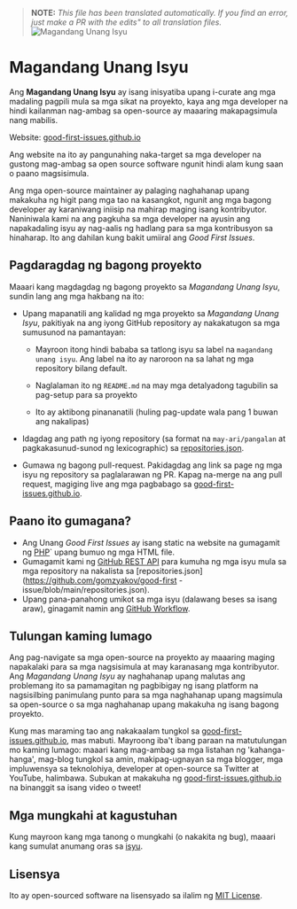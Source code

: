 >**NOTE:** _This file has been translated automatically. If you find an error, just make a PR with the edits" to all translation files._
![Magandang Unang Isyu](../assets/github/social-preview.png)

# Magandang Unang Isyu

Ang **Magandang Unang Isyu** ay isang inisyatiba upang i-curate ang mga madaling pagpili mula sa mga sikat na proyekto, kaya ang mga developer na hindi kailanman nag-ambag sa open-source ay maaaring makapagsimula nang mabilis.

Website: [good-first-issues.github.io](https://good-first-issues.github.io)

Ang website na ito ay pangunahing naka-target sa mga developer na gustong mag-ambag sa open source software ngunit hindi alam kung saan o paano magsisimula.

Ang mga open-source maintainer ay palaging naghahanap upang makakuha ng higit pang mga tao na kasangkot, ngunit ang mga bagong developer ay karaniwang iniisip na mahirap maging isang kontribyutor. Naniniwala kami na ang pagkuha sa mga developer na ayusin ang napakadaling isyu ay nag-aalis ng hadlang para sa mga kontribusyon sa hinaharap. Ito ang dahilan kung bakit umiiral ang *Good First Issues*.

## Pagdaragdag ng bagong proyekto

Maaari kang magdagdag ng bagong proyekto sa *Magandang Unang Isyu*, sundin lang ang mga hakbang na ito:

- Upang mapanatili ang kalidad ng mga proyekto sa *Magandang Unang Isyu*, pakitiyak na ang iyong GitHub repository ay nakakatugon sa mga sumusunod na pamantayan:

     - Mayroon itong hindi bababa sa tatlong isyu sa label na `magandang unang isyu`. Ang label na ito ay naroroon na sa lahat ng mga repository bilang default.

     - Naglalaman ito ng `README.md` na may mga detalyadong tagubilin sa pag-setup para sa proyekto

     - Ito ay aktibong pinananatili (huling pag-update wala pang 1 buwan ang nakalipas)

- Idagdag ang path ng iyong repository (sa format na `may-ari/pangalan` at pagkakasunud-sunod ng lexicographic) sa [repositories.json](https://github.com/gomzyakov/good-first-issue/blob/main/repositories.json).

- Gumawa ng bagong pull-request. Pakidagdag ang link sa page ng mga isyu ng repository sa paglalarawan ng PR. Kapag na-merge na ang pull request, magiging live ang mga pagbabago sa [good-first-issues.github.io](https://good-first-issues.github.io).

## Paano ito gumagana?

- Ang Unang *Good First Issues* ay isang static na website na gumagamit ng [PHP](https://www.php.net)` upang bumuo ng mga HTML file.
- Gumagamit kami ng [GitHub REST API](https://docs.github.com/en/rest) para kumuha ng mga isyu mula sa mga repository na nakalista sa [repositories.json](https://github.com/gomzyakov/good-first -issue/blob/main/repositories.json).
- Upang pana-panahong umikot sa mga isyu (dalawang beses sa isang araw), ginagamit namin ang [GitHub Workflow](https://docs.github.com/en/actions/using-workflows).

## Tulungan kaming lumago

Ang pag-navigate sa mga open-source na proyekto ay maaaring maging napakalaki para sa mga nagsisimula at may karanasang mga kontribyutor. Ang *Magandang Unang Isyu* ay naghahanap upang malutas ang problemang ito sa pamamagitan ng pagbibigay ng isang platform na nagsisilbing panimulang punto para sa mga naghahanap upang magsimula sa open-source o sa mga naghahanap upang makakuha ng isang bagong proyekto.

Kung mas maraming tao ang nakakaalam tungkol sa [good-first-issues.github.io](https://good-first-issues.github.io), mas mabuti. Mayroong iba't ibang paraan na matutulungan mo kaming lumago: maaari kang mag-ambag sa mga listahan ng 'kahanga-hanga', mag-blog tungkol sa amin, makipag-ugnayan sa mga blogger, mga impluwensya sa teknolohiya, developer at open-source sa Twitter at YouTube, halimbawa. Subukan at makakuha ng [good-first-issues.github.io](https://good-first-issues.github.io) na binanggit sa isang video o tweet!

## Mga mungkahi at kagustuhan

Kung mayroon kang mga tanong o mungkahi (o nakakita ng bug), maaari kang sumulat anumang oras sa [isyu](https://github.com/good-first-issues/good-first-issues.github.io/issues).

## Lisensya

Ito ay open-sourced software na lisensyado sa ilalim ng [MIT License](https://github.com/good-first-issues/good-first-issues.github.io/blob/main/LICENSE).
